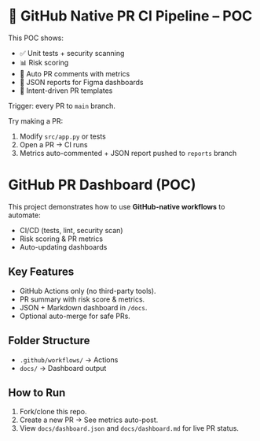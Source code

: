# 🚀 GitHub Native PR CI Pipeline – POC

This POC shows:
- ✅ Unit tests + security scanning
- 📊 Risk scoring
- 💬 Auto PR comments with metrics
- 📂 JSON reports for Figma dashboards
- 📝 Intent-driven PR templates

Trigger: every PR to `main` branch.

Try making a PR:
1. Modify `src/app.py` or tests
2. Open a PR → CI runs
3. Metrics auto-commented + JSON report pushed to `reports` branch

# GitHub PR Dashboard (POC)

This project demonstrates how to use **GitHub-native workflows** to automate:
- CI/CD (tests, lint, security scan)
- Risk scoring & PR metrics
- Auto-updating dashboards

## Key Features
- GitHub Actions only (no third-party tools).
- PR summary with risk score & metrics.
- JSON + Markdown dashboard in `/docs`.
- Optional auto-merge for safe PRs.

## Folder Structure
- `.github/workflows/` → Actions
- `docs/` → Dashboard output

## How to Run
1. Fork/clone this repo.
2. Create a new PR → See metrics auto-post.
3. View `docs/dashboard.json` and `docs/dashboard.md` for live PR status.
